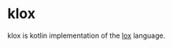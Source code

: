 # klox
klox is kotlin implementation of the [lox](https://github.com/munificent/craftinginterpreters/tree/master) language.
